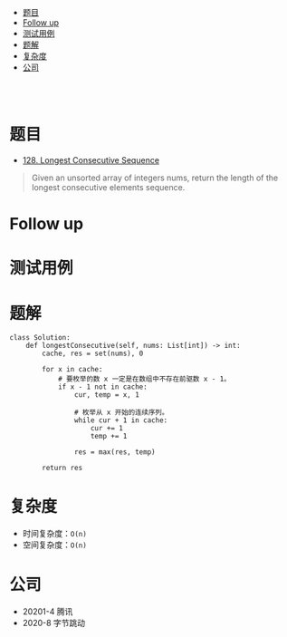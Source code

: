 - [题目](#题目)
- [Follow up](#follow-up)
- [测试用例](#测试用例)
- [题解](#题解)
- [复杂度](#复杂度)
- [公司](#公司)

</br></br>

# 题目
- [128. Longest Consecutive Sequence](https://leetcode.com/problems/longest-consecutive-sequence/)
> Given an unsorted array of integers nums, return the length of the longest consecutive elements sequence.

# Follow up

# 测试用例

# 题解
```
class Solution:
    def longestConsecutive(self, nums: List[int]) -> int:
        cache, res = set(nums), 0

        for x in cache:
            # 要枚举的数 x 一定是在数组中不存在前驱数 x - 1。
            if x - 1 not in cache:
                cur, temp = x, 1 

                # 枚举从 x 开始的连续序列。
                while cur + 1 in cache:
                    cur += 1
                    temp += 1
                
                res = max(res, temp)
        
        return res
```

# 复杂度
- 时间复杂度：`O(n)`
- 空间复杂度：`O(n)`

# 公司
- 20201-4 腾讯
- 2020-8 字节跳动